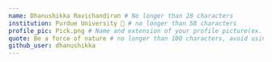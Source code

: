 ```yaml
---
name: Dhanushikka Ravichandiran # No longer than 28 characters
institution: Purdue University 🚩 # no longer than 58 characters
profile_pic: Pick.png # Name and extension of your profile picture(ex. mona.png) The picture must be squared and 544px on width and height.
quote: Be a force of nature # no longer than 100 characters, avoid using quotes(") to guarantee the format remains the same.
github_user: dhanushikka
---
```

